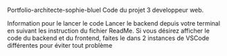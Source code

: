 Portfolio-architecte-sophie-bluel
Code du projet 3 developpeur web.

Information pour le lancer le code
Lancer le backend depuis votre terminal en suivant les instruction du fichier ReadMe.
Si vous désirez afficher le code du backend et du frontend, faites le dans 2 instances de VSCode différentes pour éviter tout problème
